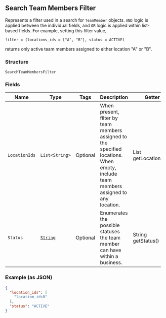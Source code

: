 ## Search Team Members Filter

Represents a filter used in a search for `TeamMember` objects. `AND` logic is applied
between the individual fields, and `OR` logic is applied within list-based fields.
For example, setting this filter value,
```
filter = (locations_ids = ["A", "B"], status = ACTIVE)
```
returns only active team members assigned to either location "A" or "B".

### Structure

`SearchTeamMembersFilter`

### Fields

| Name | Type | Tags | Description | Getter |
|  --- | --- | --- | --- | --- |
| `LocationIds` | `List<String>` | Optional | When present, filter by team members assigned to the specified locations.<br>When empty, include team members assigned to any location. | List<String> getLocationIds() |
| `Status` | [`String`](/doc/models/team-member-status.md) | Optional | Enumerates the possible statuses the team member can have within a business. | String getStatus() |

### Example (as JSON)

```json
{
  "location_ids": [
    "location_ids0"
  ],
  "status": "ACTIVE"
}
```

